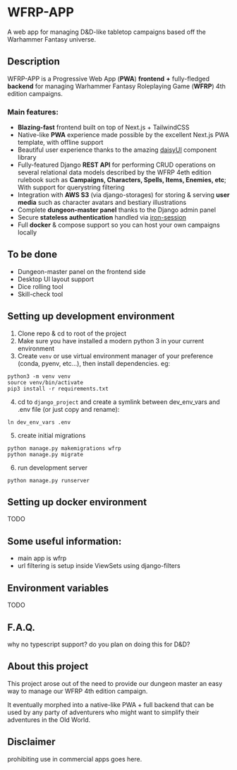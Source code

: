 # WFRP-APP

A web app for managing D&D-like tabletop campaigns based off the Warhammer Fantasy universe.

## Description

WFRP-APP is a Progressive Web App (**PWA**) **frontend** **+** fully-fledged **backend** for managing Warhammer Fantasy Roleplaying Game (**WFRP**) 4th edition campaigns.  

### Main features:
- **Blazing-fast** frontend built on top of Next.js + TailwindCSS
- Native-like **PWA** experience made possible by the excellent Next.js PWA template, with offline support
- Beautiful user experience thanks to the amazing [daisyUI](https://daisyui.com/) component library
- Fully-featured Django **REST API** for performing CRUD operations on several relational data models described by the WFRP 4eth edition rulebook such as **Campaigns, Characters, Spells, Items, Enemies, etc**; With support for querystring filtering
- Integration with **AWS S3** (via django-storages) for storing & serving **user media** such as character avatars and bestiary illustrations
- Complete **dungeon-master panel** thanks to the Django admin panel
- Secure **stateless authentication** handled via [iron-session](https://github.com/vvo/iron-session)
- Full **docker** & compose support so you can host your own campaigns locally


## To be done
- Dungeon-master panel on the frontend side
- Desktop UI layout support
- Dice rolling tool
- Skill-check tool

## Setting up development environment
1. Clone repo & cd to root of the project
2. Make sure you have installed a modern python 3 in your current environment
3. Create `venv` or use virtual environment manager of your preference (conda, pyenv, etc...), then install dependencies. eg:
```
python3 -m venv venv
source venv/bin/activate
pip3 install -r requirements.txt
```
4. cd to `django_project` and create a symlink between dev_env_vars and .env file (or just copy and rename):
```
ln dev_env_vars .env
```
5. create initial migrations
```
python manage.py makemigrations wfrp
python manage.py migrate
```
6. run development server
```
python manage.py runserver
```

## Setting up docker environment
TODO

## Some useful information:
- main app is wfrp
- url filtering is setup inside ViewSets using django-filters

## Environment variables
TODO

## F.A.Q.
why no typescript support?
do you plan on doing this for D&D?

## About this project

This project arose out of the need to provide our dungeon master an easy way to manage our WFRP 4th edition campaign. 

It eventually morphed into a native-like PWA + full backend that can be used by any party of adventurers who might want to simplify their adventures in the Old World. 

## Disclaimer
prohibiting use in commercial apps goes here.
